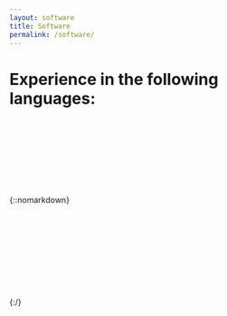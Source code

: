 ```yaml
---
layout: software
title: Software
permalink: /software/
---
```


# Experience in the following languages:

{::nomarkdown}
<svg class="icon">
   <use xlink:href="/assets/programming-logos.svg#java" />
</svg>
<svg class="icon">
   <use xlink:href="/assets/programming-logos.svg#javascript" />
</svg>

{:/}
